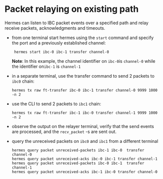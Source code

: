 # Packet relaying on existing path
Hermes can listen to IBC packet events over a specified path and relay receive packets, acknowledgments and timeouts.

- from one terminal start hermes using the `start` command and specify the port and a previously established channel:
   ```shell script
    hermes start ibc-0 ibc-1 transfer channel-0
   ```
  __Note__: In this example, the channel identifier on `ibc-0`is `channel-0` while the identifier on`ibc-1` is `channel-1`

- in a separate terminal, use the transfer command to send 2 packets to `ibc0` chain:

    ```shell script
    hermes tx raw ft-transfer ibc-0 ibc-1 transfer channel-0 9999 1000 -n 2
    ```
- use the CLI to send 2 packets to `ibc1` chain:

    ```shell script
    hermes tx raw ft-transfer ibc-1 ibc-0 transfer channel-1 9999 1000 -n 2
    ```

- observe the output on the relayer terminal, verify that the send events are processed, and the `recv_packet` -s are sent out.

- query the unreceived packets on `ibc0` and `ibc1` from a different terminal

    ```shell script
    hermes query packet unreceived-packets ibc-1 ibc-0  transfer channel-0
    hermes query packet unreceived-acks ibc-0 ibc-1 transfer channel-1
    hermes query packet unreceived-packets ibc-0 ibc-1  transfer channel-1
    hermes query packet unreceived-acks ibc-1 ibc-0 transfer channel-0
    ```
